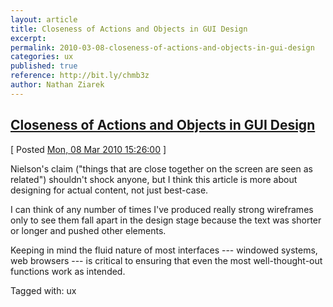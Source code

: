 ```yaml
---
layout: article
title: Closeness of Actions and Objects in GUI Design
excerpt: 
permalink: 2010-03-08-closeness-of-actions-and-objects-in-gui-design
categories: ux 
published: true
reference: http://bit.ly/chmb3z
author: Nathan Ziarek
---
```


## [Closeness of Actions and Objects in GUI Design][0]  
\[ Posted [Mon, 08 Mar 2010 15:26:00][1] \]

Nielson's claim ("things that are close together on the screen are seen as related") shouldn't shock anyone, but I think this article is more about designing for actual content, not just best-case.

I can think of any number of times I've produced really strong wireframes only to see them fall apart in the design stage because the text was shorter or longer and pushed other elements.

Keeping in mind the fluid nature of most interfaces --- windowed systems, web browsers --- is critical to ensuring that even the most well-thought-out functions work as intended.

Tagged with: ux


[0]: http://bit.ly/chmb3z
[1]: http://nathanziarek.tumblr.com/post/435279189